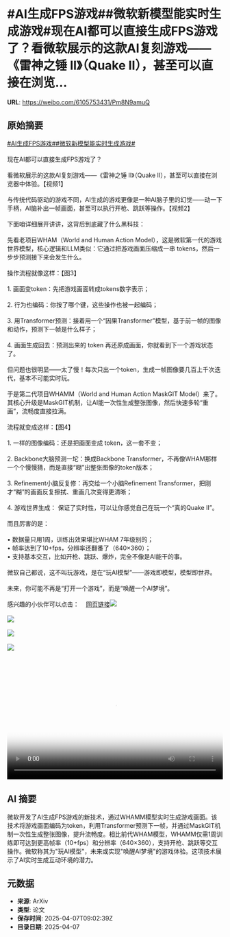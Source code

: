# #AI生成FPS游戏##微软新模型能实时生成游戏#现在AI都可以直接生成FPS游戏了？看微软展示的这款AI复刻游戏——《雷神之锤 II》（Quake II），甚至可以直接在浏览...

**URL**: https://weibo.com/6105753431/Pm8N9amuQ

## 原始摘要

<a href="https://m.weibo.cn/search?containerid=231522type%3D1%26t%3D10%26q%3D%23AI%E7%94%9F%E6%88%90FPS%E6%B8%B8%E6%88%8F%23&amp;extparam=%23AI%E7%94%9F%E6%88%90FPS%E6%B8%B8%E6%88%8F%23" data-hide=""><span class="surl-text">#AI生成FPS游戏#</span></a><a href="https://m.weibo.cn/search?containerid=231522type%3D1%26t%3D10%26q%3D%23%E5%BE%AE%E8%BD%AF%E6%96%B0%E6%A8%A1%E5%9E%8B%E8%83%BD%E5%AE%9E%E6%97%B6%E7%94%9F%E6%88%90%E6%B8%B8%E6%88%8F%23&amp;extparam=%23%E5%BE%AE%E8%BD%AF%E6%96%B0%E6%A8%A1%E5%9E%8B%E8%83%BD%E5%AE%9E%E6%97%B6%E7%94%9F%E6%88%90%E6%B8%B8%E6%88%8F%23" data-hide=""><span class="surl-text">#微软新模型能实时生成游戏#</span></a><br><br>现在AI都可以直接生成FPS游戏了？<br><br>看微软展示的这款AI复刻游戏——《雷神之锤 II》（Quake II），甚至可以直接在浏览器中体验。【视频1】<br><br>与传统代码驱动的游戏不同，AI生成的游戏更像是一种AI脑子里的幻觉——动一下手柄，AI脑补出一帧画面，甚至可以执行开枪、跳跃等操作。【视频2】<br><br>下面咱详细展开讲讲，这背后到底藏了什么黑科技：<br><br>先看老项目WHAM（World and Human Action Model），这是微软第一代的游戏世界模型，核心逻辑和LLM类似：它通过把游戏画面压缩成一串 tokens，然后一步步预测接下来会发生什么。<br><br>操作流程就像这样：【图3】<br><br>1. 画面变token：先把游戏画面转成tokens数字表示；<br><br>2. 行为也编码：你按了哪个键，这些操作也被一起编码；<br><br>3. 用Transformer预测：接着用一个“因果Transformer”模型，基于前一帧的图像和动作，预测下一帧是什么样子；<br><br>4. 画面生成回去：预测出来的 token 再还原成画面，你就看到下一个游戏状态了。<br><br>但问题也很明显——太了慢！每次只出一个token，生成一帧图像要几百上千次迭代，基本不可能实时玩。<br><br>于是第二代项目WHAMM（World and Human Action MaskGIT Model）来了。其核心升级是MaskGIT机制，让AI能一次性生成整张图像，然后快速多轮“重画”，流畅度直接拉满。<br><br>流程就变成这样：【图4】<br><br>1. 一样的图像编码：还是把画面变成 token，这一套不变；<br><br>2. Backbone大脑预测一坨：换成Backbone Transformer，不再像WHAM那样一个个慢慢猜，而是直接“糊”出整张图像的token版本；<br><br>3. Refinement小脑反复修：再交给一个小脑Refinement Transformer，把刚才“糊”的画面反复擦拭、重画几次变得更清晰；<br><br>4. 游戏世界生成： 保证了实时性，可以让你感觉自己在玩一个“真的Quake II”。<br><br>而且厉害的是：<br><br>• 数据量只用1周，训练出效果堪比WHAM 7年级别的；<br>• 帧率达到了10+fps，分辨率还翻番了（640×360）；<br>• 支持基本交互，比如开枪、跳跃、爆炸，完全不像是AI能干的事。<br><br>微软自己都说，这不叫玩游戏，是在“玩AI模型”——游戏即模型，模型即世界。<br><br>未来，你可能不再是“打开一个游戏”，而是“唤醒一个AI梦境”。<br><br>感兴趣的小伙伴可以点击：<a href="https://weibo.cn/sinaurl?u=https%3A%2F%2Fwww.microsoft.com%2Fen-us%2Fresearch%2Farticles%2Fwhamm-real-time-world-modelling-of-interactive-environments%2F" data-hide=""><span class="url-icon"><img style="width: 1rem;height: 1rem" src="https://h5.sinaimg.cn/upload/2015/09/25/3/timeline_card_small_web_default.png" referrerpolicy="no-referrer"></span><span class="surl-text">网页链接</span></a><img style="" src="https://tvax3.sinaimg.cn/large/006Fd7o3ly1i0845dazedj30k00k0aaz.jpg" referrerpolicy="no-referrer"><br><br><img style="" src="https://tvax1.sinaimg.cn/large/006Fd7o3ly1i0845djxuoj30k00zkq3b.jpg" referrerpolicy="no-referrer"><br><br><img style="" src="https://tvax4.sinaimg.cn/large/006Fd7o3gy1i0844vq9spj30uo0hngul.jpg" referrerpolicy="no-referrer"><br><br><img style="" src="https://tvax2.sinaimg.cn/large/006Fd7o3gy1i0844x569aj30zk0e0k0e.jpg" referrerpolicy="no-referrer"><br><br><br clear="both"><div style="clear: both"></div><video controls="controls" poster="https://tvax4.sinaimg.cn/orj480/006Fd7o3ly1i0845dfmwlj30k00k0aaz.jpg" style="width: 100%"><source src="https://f.video.weibocdn.com/o0/rrpKTq0blx08nhyuKeog01041200hhE60E010.mp4?label=mp4_720p&amp;template=720x720.24.0&amp;ori=0&amp;ps=1CwnkDw1GXwCQx&amp;Expires=1744020065&amp;ssig=unB9smFtFL&amp;KID=unistore,video"><source src="https://f.video.weibocdn.com/o0/IZPZiPrYlx08nhyuTaNG01041200aEVq0E010.mp4?label=mp4_hd&amp;template=540x540.24.0&amp;ori=0&amp;ps=1CwnkDw1GXwCQx&amp;Expires=1744020065&amp;ssig=1mC4I1QGu7&amp;KID=unistore,video"><source src="https://f.video.weibocdn.com/o0/r069ss8Klx08nhyuZHJK010412005Zta0E010.mp4?label=mp4_ld&amp;template=360x360.24.0&amp;ori=0&amp;ps=1CwnkDw1GXwCQx&amp;Expires=1744020065&amp;ssig=9xqaRjC46G&amp;KID=unistore,video"><p>视频无法显示，请前往<a href="https://video.weibo.com/show?fid=1034%3A5152766155227151" target="_blank" rel="noopener noreferrer">微博视频</a>观看。</p></video>

## AI 摘要

微软开发了AI生成FPS游戏的新技术，通过WHAMM模型实时生成游戏画面。该技术将游戏画面编码为token，利用Transformer预测下一帧，并通过MaskGIT机制一次性生成整张图像，提升流畅度。相比前代WHAM模型，WHAMM仅需1周训练即可达到更高帧率（10+fps）和分辨率（640×360），支持开枪、跳跃等交互操作。微软称其为"玩AI模型"，未来或实现"唤醒AI梦境"的游戏体验。这项技术展示了AI实时生成互动环境的潜力。

## 元数据

- **来源**: ArXiv
- **类型**: 论文
- **保存时间**: 2025-04-07T09:02:39Z
- **目录日期**: 2025-04-07
